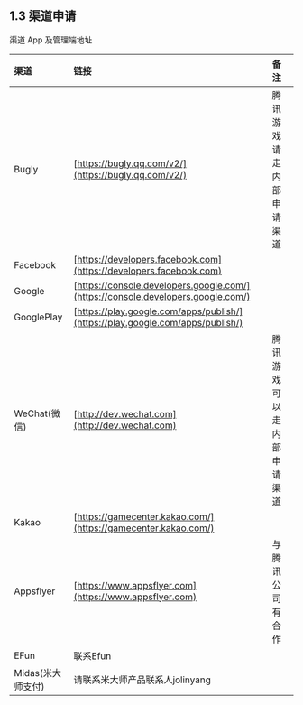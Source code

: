 ## 1.3 渠道申请

渠道 App 及管理端地址

| 渠道 | 链接 | 备注 |
| :-- | :-- | :-- |
| Bugly | [https://bugly.qq.com/v2/](https://bugly.qq.com/v2/) | 腾讯游戏请走内部申请渠道 |
| Facebook | [https://developers.facebook.com](https://developers.facebook.com) | | 
| Google | [https://console.developers.google.com/](https://console.developers.google.com/) | | 
| GooglePlay | [https://play.google.com/apps/publish/](https://play.google.com/apps/publish/) | | 
| WeChat(微信) | [http://dev.wechat.com](http://dev.wechat.com) | 腾讯游戏可以走内部申请渠道 | 
| Kakao |  [https://gamecenter.kakao.com/](https://gamecenter.kakao.com/) | |
| Appsflyer | [https://www.appsflyer.com](https://www.appsflyer.com) | 与腾讯公司有合作 |
| EFun | 联系Efun | |
| Midas(米大师支付) | 请联系米大师产品联系人jolinyang| |
